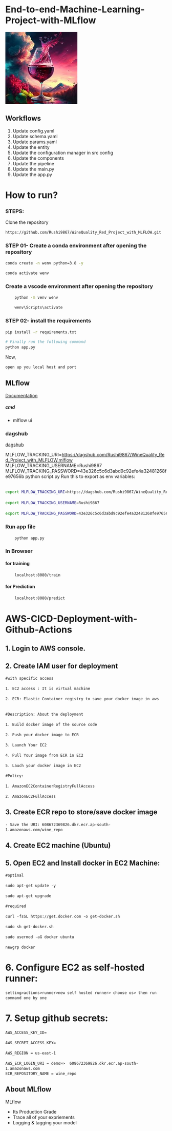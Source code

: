 # End-to-end-Machine-Learning-Project-with-MLflow
![Github logo](https://github.com/Rushi9867/WineQuality_Red_Project_with_MLFLOW/blob/main/research/wine.jpg)

## Workflows

1. Update config.yaml
2. Update schema.yaml
3. Update params.yaml
4. Update the entity
5. Update the configuration manager in src config
6. Update the components
7. Update the pipeline 
8. Update the main.py
9. Update the app.py



# How to run?
### STEPS:

Clone the repository

```bash
https://github.com/Rushi9867/WineQuality_Red_Project_with_MLFLOW.git
```
### STEP 01- Create a conda environment after opening the repository

```bash
conda create -n wenv python=3.8 -y
```

```bash
conda activate wenv
```
### Create a vscode environment after opening the repository

```bash
	python -m venv wenv
```

```bash
	wenv\Scripts\activate
```
### STEP 02- install the requirements
```bash
pip install -r requirements.txt
```


```bash
# Finally run the following command
python app.py
```

Now,
```bash
open up you local host and port
```



## MLflow

[Documentation](https://mlflow.org/docs/latest/index.html)


##### cmd
- mlflow ui

### dagshub
[dagshub](https://dagshub.com/)

MLFLOW_TRACKING_URI=https://dagshub.com/Rushi9867/WineQuality_Red_Project_with_MLFLOW.mlflow
MLFLOW_TRACKING_USERNAME=Rushi9867
MLFLOW_TRACKING_PASSWORD=43e326c5c6d3abd9c92efe4a32481268fe97656b
python script.py
Run this to export as env variables:

```bash

export MLFLOW_TRACKING_URI=https://dagshub.com/Rushi9867/WineQuality_Red_Project_with_MLFLOW.mlflow

export MLFLOW_TRACKING_USERNAME=Rushi9867

export MLFLOW_TRACKING_PASSWORD=43e326c5c6d3abd9c92efe4a32481268fe97656b

```

### Run app file
```bash
	python app.py
```
### In Browser
#### for training
```bash
	localhost:8080/train
```

#### for Prediction
```bash
	localhost:8080/predict
```
# AWS-CICD-Deployment-with-Github-Actions

## 1. Login to AWS console.

## 2. Create IAM user for deployment

	#with specific access

	1. EC2 access : It is virtual machine

	2. ECR: Elastic Container registry to save your docker image in aws


	#Description: About the deployment

	1. Build docker image of the source code

	2. Push your docker image to ECR

	3. Launch Your EC2 

	4. Pull Your image from ECR in EC2

	5. Lauch your docker image in EC2

	#Policy:

	1. AmazonEC2ContainerRegistryFullAccess

	2. AmazonEC2FullAccess

	
## 3. Create ECR repo to store/save docker image
    - Save the URI: 608672369826.dkr.ecr.ap-south-1.amazonaws.com/wine_repo

	
## 4. Create EC2 machine (Ubuntu) 

## 5. Open EC2 and Install docker in EC2 Machine:
	
	
	#optinal

	sudo apt-get update -y

	sudo apt-get upgrade
	
	#required

	curl -fsSL https://get.docker.com -o get-docker.sh

	sudo sh get-docker.sh

	sudo usermod -aG docker ubuntu

	newgrp docker
	
# 6. Configure EC2 as self-hosted runner:
    setting>actions>runner>new self hosted runner> choose os> then run command one by one


# 7. Setup github secrets:

    AWS_ACCESS_KEY_ID=

    AWS_SECRET_ACCESS_KEY=

    AWS_REGION = us-east-1

    AWS_ECR_LOGIN_URI = demo>>  608672369826.dkr.ecr.ap-south-1.amazonaws.com
    ECR_REPOSITORY_NAME = wine_repo



## About MLflow 
MLflow

 - Its Production Grade
 - Trace all of your expriements
 - Logging & tagging your model


